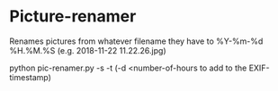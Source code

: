 # Picture-renamer

Renames pictures from whatever filename they have to %Y-%m-%d %H.%M.%S (e.g. 2018-11-22 11.22.26.jpg)

python pic-renamer.py -s <source-folder> -t <target-folder> (-d <number-of-hours to add to the EXIF-timestamp)
